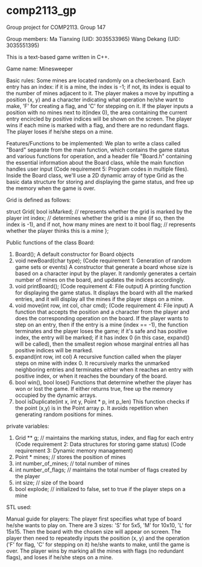 # comp2113_gp
Group project for COMP2113. 
Group 147

Group members: 
Ma Tianxing (UID: 3035533965)
Wang Dekang (UID: 3035551395)

This is a text-based game written in C++.

Game name: Minesweeper

Basic rules:
Some mines are located randomly on a checkerboard. Each entry has an index: if it is a mine, the index is -1; if not, its index is equal to the number of mines adjacent to it. The player makes a move by inputting a position (x, y) and a character indicating what operation he/she want to make, 'F' for creating a flag, and 'C' for stepping on it. If the player inputs a position with no mines next to it(index 0), the area containing the current entry encircled by positive indices will be shown on the screen.
The player wins if each mine is marked with a flag, and there are no redundant flags.
The player loses if he/she steps on a mine.


Features/Functions to be implemented:
We plan to write a class called "Board" separate from the main function, which contains the game status and various functions for operation, and a header file "Board.h" containing  the essential information about the Board class, while the main function handles user input (Code requirement 5: Program codes in multiple files). Inside the Board class, we'll use a 2D dynamic array of type Grid as the basic data structure for storing and displaying the game status, and free up the memory when the game is over.

Grid is defined as follows:

struct Grid{
    bool isMarked;
    // represents whether the grid is marked by the player
    int index;
    // determines whether the grid is a mine (if so, then the index is -1), and if not, how many mines are next to it
    bool flag; 
    // represents whether the player thinks this is a mine
};

Public functions of the class Board:
1. Board();
    A default constructor for Board objects
2. void newBoard(char type); (Code requirement 1: Generation of random game sets or events)
    A constructor that generate a board whose size is based on a character input by the player. It randomly generates a certain number of mines on the board, and updates the indices accordingly.
3. void printBoard(); (Code requirement 4: File output)
    A printing function for displaying the game status. It displays the board with all the marked entries, and it will display all the mines if the player steps on a mine.
4. void move(int row, int col, char cmd); (Code requirement 4: File input)
    A function that accepts the position and a character from the player and does the corresponding operation on the board. If the player wants to step on an entry, then if the entry is a mine (index == -1), the function terminates and the player loses the game; if it's safe and has positive index, the entry will be marked; if it has index 0 (in this case, expand() will be called), then the smallest region whose marginal entries all has positive indices will be marked. 
5. expand(int row, int col)
    A recursive function called when the player steps on mine with index 0. It recursively marks the unmarked neighboring entries and terminates either when it reaches an entry with positive index, or when it reaches the boundary of the board.
6. bool win(), bool lose()
    Functions that determine whether the player has won or lost the game. If either returns true, free up the memory occupied by the dynamic arrays.
7. bool isDuplicate(int x, int y, Point * p, int p_len)
    This function checks if the point (x,y) is in the Point array p. It avoids repetition when generating random positions for mines.
    
private variables:
1. Grid ** g; // maintains the marking status, index, and flag for each entry (Code requirement 2: Data structures for storing game status) (Code requirement 3: Dynamic memory management)
2. Point * mines; // stores the position of mines
3. int number_of_mines; // total number of mines
4. int number_of_flags; // maintains the total number of flags created by the player
5. int size; // size of the board
6. bool explode; // initialized to false, set to true if the player steps on a mine
  
 STL used:
<iostream>
<cstdlib>
<ctime>
<iomanip>

Manual guide for players:
The player first specifies what type of board he/she wants to play on. There are 3 sizes: 'S' for 5x5, 'M' for 10x10, 'L' for 15x15.
Then the board with the chosen size will appear on screen. The player then need to repeatedly inputs the position (x, y) and the operation ('F' for flag, 'C' for stepping on it) he/she wants to make, until the game is over. 
The player wins by marking all the mines with flags (no redundant flags), and loses if he/she steps on a mine.
